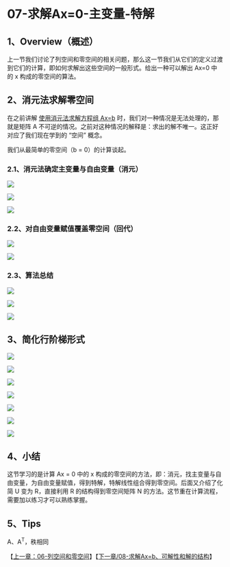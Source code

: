 # 07-求解Ax=0-主变量-特解

## 1、Overview（概述）

上一节我们讨论了列空间和零空间的相关问题，那么这一节我们从它们的定义过渡到它们的计算，即如何求解出这些空间的一般形式。给出一种可以解出 Ax=0 中的 x 构成的零空间的算法。

## 2、消元法求解零空间

在之前讲解 [使用消元法求解方程组 Ax=b](https://github.com/chenyyx/math/blob/master/02-%E7%9F%A9%E9%98%B5%E6%B6%88%E5%85%83/02-%E7%9F%A9%E9%98%B5%E6%B6%88%E5%85%83.md) 时，我们对一种情况是无法处理的，那就是矩阵 A 不可逆的情况。之前对这种情况的解释是：求出的解不唯一。这正好对应了我们现在学到的 “空间” 概念。

我们从最简单的零空间（b = 0）的计算谈起。

### 2.1、消元法确定主变量与自由变量（消元）

![](../images/07/LA_7_1.jpg)

![](../images/07/LA_7_2.jpg)

![](../images/07/LA_7_3.jpg)

### 2.2、对自由变量赋值覆盖零空间（回代）

![](../images/07/LA_7_4.jpg)

![](../images/07/LA_7_5.jpg)

### 2.3、算法总结

![](../images/07/LA_7_15.jpg)

![](../images/07/LA_7_6.jpg)

![](../images/07/LA_7_7.jpg)

## 3、简化行阶梯形式

![](../images/07/LA_7_8.jpg)

![](../images/07/LA_7_9.jpg)

![](../images/07/LA_7_10.jpg)

![](../images/07/LA_7_11.jpg)

![](../images/07/LA_7_12.jpg)

![](../images/07/LA_7_13.jpg)

![](../images/07/LA_7_14.jpg)

## 4、小结

这节学习的是计算 Ax = 0 中的 x 构成的零空间的方法，即：消元，找主变量与自由变量，为自由变量赋值，得到特解，特解线性组合得到零空间。后面又介绍了化简 U 变为 R，直接利用 R 的结构得到零空间矩阵 N 的方法。这节重在计算流程，需要加以练习才可以熟练掌握。
## 5、Tips
A、A<sup>T</sup>，秩相同

【[上一章：06-列空间和零空间](../06-列空间和零空间/06-列空间和零空间.md)】【[下一章/08-求解Ax=b、可解性和解的结构](../08-求解Ax=b-可解性和解的结构/08-求解Ax=b-可解性和解的结构.md)】
